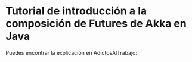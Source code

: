 # Tutorial de introducción a la composición de Futures de Akka en Java

Puedes encontrar la explicación en AdictosAlTrabajo:



